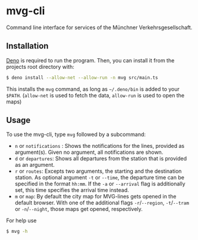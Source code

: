 # mvg-cli

Command line interface for services of the Münchner Verkehrsgesellschaft.

## Installation

[Deno](https://deno.land) is required to run the program.
Then, you can install it from the projects root directory with:

```bash
$ deno install --allow-net --allow-run -n mvg src/main.ts
```

This installs the `mvg` command, as long as `~/.deno/bin` is added to your
`$PATH`.
(`allow-net` is used to fetch the data, `allow-run` is used to open the maps)

## Usage

To use the mvg-cli, type `mvg` followed by a subcommand:

- `n` or `notifications` : Shows the notifications for the lines, provided 
    as argument(s). Given no argument, all notifications are shown. 
- `d` or `departures`: Shows all departures from the station that is 
    provided as an argument.
- `r` or `routes`: Excepts two arguments, the starting and the 
    destination station. As optional argument `-t` or `--time`, the departure 
    time can be specified in the format `hh:mm`. If the `-a` or `--arrival` 
    flag is additionally set, this time specifies the arrival time instead.
- `m` or `map`: By default the city map for MVG-lines gets opened in the default
    browser. With one of the additional flags `-r`/`--region`, `-t`/`--tram` or 
    `-n`/`--night`, those maps get opened, respectively.

For help use
```bash
$ mvg -h
```
